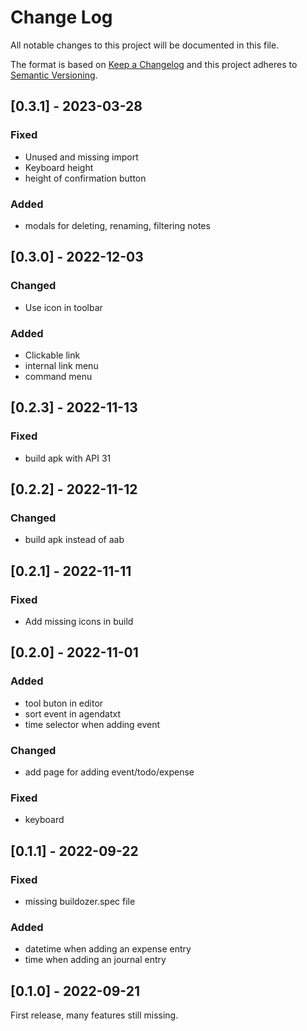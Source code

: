 # Change Log
All notable changes to this project will be documented in this file.

The format is based on [Keep a Changelog](http://keepachangelog.com/)
and this project adheres to [Semantic Versioning](http://semver.org/).

## [0.3.1] - 2023-03-28
### Fixed
- Unused and missing import
- Keyboard height
- height of confirmation button
### Added
- modals for deleting, renaming, filtering notes

## [0.3.0] - 2022-12-03
### Changed
- Use icon in toolbar
### Added
- Clickable link
- internal link menu
- command menu

## [0.2.3] - 2022-11-13
### Fixed
- build apk with API 31

## [0.2.2] - 2022-11-12
### Changed
- build apk instead of aab

## [0.2.1] - 2022-11-11
### Fixed
- Add missing icons in build

## [0.2.0] - 2022-11-01
### Added
- tool buton in editor
- sort event in agendatxt
- time selector when adding event
### Changed
- add page for adding event/todo/expense
### Fixed
- keyboard

## [0.1.1] - 2022-09-22
### Fixed
- missing buildozer.spec file
### Added
- datetime when adding an expense entry
- time when adding an journal entry

## [0.1.0] - 2022-09-21

First release, many features still missing.
